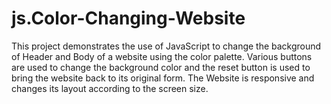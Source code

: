 # js.Color-Changing-Website
This project demonstrates the use of JavaScript to change the background of Header and Body of a website using the color palette. Various buttons are used to change the background color and the reset button is used to bring the website back to its original form. The Website is responsive and changes its layout according to the screen size.
